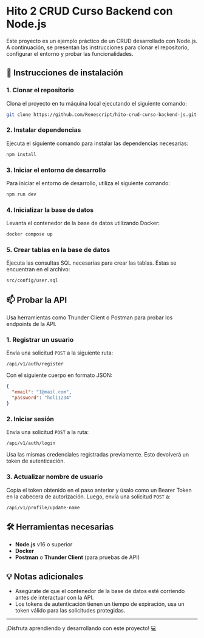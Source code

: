 # Hito 2 CRUD Curso Backend con Node.js

Este proyecto es un ejemplo práctico de un CRUD desarrollado con Node.js. A continuación, se presentan las instrucciones para clonar el repositorio, configurar el entorno y probar las funcionalidades.

## 🚀 Instrucciones de instalación

### 1. Clonar el repositorio
Clona el proyecto en tu máquina local ejecutando el siguiente comando:
```bash
git clone https://github.com/Renescript/hito-crud-curso-backend-js.git
```

### 2. Instalar dependencias
Ejecuta el siguiente comando para instalar las dependencias necesarias:
```bash
npm install
```

### 3. Iniciar el entorno de desarrollo
Para iniciar el entorno de desarrollo, utiliza el siguiente comando:
```bash
npm run dev
```

### 4. Inicializar la base de datos
Levanta el contenedor de la base de datos utilizando Docker:
```bash
docker compose up
```

### 5. Crear tablas en la base de datos
Ejecuta las consultas SQL necesarias para crear las tablas. Estas se encuentran en el archivo:
```
src/config/user.sql
```

## 📫 Probar la API
Usa herramientas como Thunder Client o Postman para probar los endpoints de la API.

### 1. Registrar un usuario
Envía una solicitud `POST` a la siguiente ruta:
```
/api/v1/auth/register
```
Con el siguiente cuerpo en formato JSON:
```json
{
  "email": "1@mail.com",
  "password": "holi1234"
}
```

### 2. Iniciar sesión
Envía una solicitud `POST` a la ruta:
```
/api/v1/auth/login
```
Usa las mismas credenciales registradas previamente. Esto devolverá un token de autenticación.

### 3. Actualizar nombre de usuario
Copia el token obtenido en el paso anterior y úsalo como un Bearer Token en la cabecera de autorización. Luego, envía una solicitud `POST` a:
```
/api/v1/profile/update-name
```

## 🛠 Herramientas necesarias
- **Node.js** v16 o superior
- **Docker**
- **Postman** o **Thunder Client** (para pruebas de API)

## 💡 Notas adicionales
- Asegúrate de que el contenedor de la base de datos esté corriendo antes de interactuar con la API.
- Los tokens de autenticación tienen un tiempo de expiración, usa un token válido para las solicitudes protegidas.

---

¡Disfruta aprendiendo y desarrollando con este proyecto! 💻
